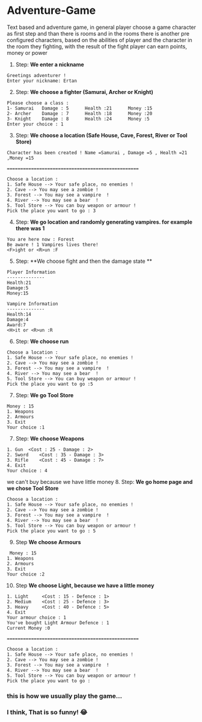 # Adventure-Game
Text based and adventure game, in general player choose a game character
as first step and than there is rooms and in the rooms there is another pre
configured characters, based on the abilities of player and the character in the
room they fighting, with the result of the fight player can earn points, money
or power

1. Step:
**We enter a nickname**
 ```
Greetings adventurer !
Enter your nickname: Ertan
 ```
2. Step:
**We choose a fighter (Samurai, Archer or Knight)**
 ```
Please choose a class : 
1- Samurai 	 Damage : 5 	 Health :21 	 Money :15
2- Archer 	 Damage : 7 	 Health :18 	 Money :20
3- Knight 	 Damage : 8 	 Health :24 	 Money :5
Enter your choice : 1
 ```
 3. Step:
**We choose a location (Safe House, Cave, Forest, River or Tool Store)**
 ```
Character has been created ! Name =Samurai , Damage =5 , Health =21 ,Money =15

=================================================

Choose a location : 
1. Safe House --> Your safe place, no enemies !
2. Cave --> You may see a zombie !
3. Forest --> You may see a vampire  !
4. River --> You may see a bear  !
5. Tool Store --> You can buy weapon or armour !
Pick the place you want to go : 3
 ```
 4. Step:
**We go location and randomly generating vampires. for example there was 1**
 ```
You are here now : Forest
Be aware ! 1 Vampires lives there!
<F>ight or <R>un :F
 ```
 5. Step:
**We choose fight and then the damage state **
 ```
Player Information
--------------
Health:21
Damage:5
Money:15

Vampire Information
--------------
Health:14
Damage:4
Award:7
<H>it or <R>un :R
 ```
 6. Step:
**We choose run**
 ```
Choose a location : 
1. Safe House --> Your safe place, no enemies !
2. Cave --> You may see a zombie !
3. Forest --> You may see a vampire  !
4. River --> You may see a bear  !
5. Tool Store --> You can buy weapon or armour !
Pick the place you want to go :5
 ```
 7. Step:
**We go Tool Store**
 ```
 Money : 15
1. Weapons
2. Armours
3. Exit
Your choice :1
 ```
  7. Step:
**We choose Weapons**
 ```
1. Gun	<Cost : 25 - Damage : 2>
2. Sword	<Cost : 35 - Damage : 3>
3. Rifle	<Cost : 45 - Damage : 7>
4. Exit
Your choice : 4
 ```
 we can't buy because we have little money
  8. Step:
**We go home page and we chose Tool Store**
 ```
Choose a location : 
1. Safe House --> Your safe place, no enemies !
2. Cave --> You may see a zombie !
3. Forest --> You may see a vampire  !
4. River --> You may see a bear  !
5. Tool Store --> You can buy weapon or armour !
Pick the place you want to go : 5
 ```
 9. Step
 **We choose Armours**
 ```
  Money : 15
1. Weapons
2. Armours
3. Exit
Your choice :2
 ```
  10. Step
 **We choose Light, because we have a little money**
 ```
1. Light 	 <Cost : 15 - Defence : 1>
2. Medium 	 <Cost : 25 - Defence : 3>
3. Heavy 	 <Cost : 40 - Defence : 5>
4. Exit
Your armour choice : 1
You've bought Light Armour Defence : 1
Current Money :0
 ```
 ```
 =================================================

Choose a location : 
1. Safe House --> Your safe place, no enemies !
2. Cave --> You may see a zombie !
3. Forest --> You may see a vampire  !
4. River --> You may see a bear  !
5. Tool Store --> You can buy weapon or armour !
Pick the place you want to go : 
 ```
 ### this is how we usually play the game... 
 ### I think, That is so funny! :joy:
